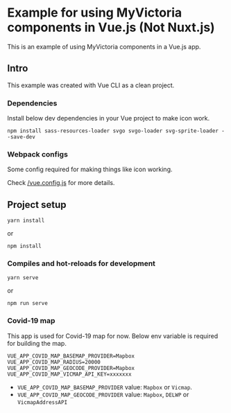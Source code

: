 # Example for using MyVictoria components in Vue.js (Not Nuxt.js)

This is an example of using MyVictoria components in a Vue.js app.

## Intro

This example was created with Vue CLI as a clean project.

### Dependencies

Install below dev dependencies in your Vue project to make icon work.

```
npm install sass-resources-loader svgo svgo-loader svg-sprite-loader --save-dev
```

### Webpack configs

Some config required for making things like icon working.

Check [/vue.config.js](/vue.config.js) for more details.

## Project setup
```
yarn install
```
or
```
npm install
```

### Compiles and hot-reloads for development
```
yarn serve
```
or
```
npm run serve
```

### Covid-19 map

This app is used for Covid-19 map for now. Below env variable is required for building the map.

```shell
VUE_APP_COVID_MAP_BASEMAP_PROVIDER=Mapbox
VUE_APP_COVID_MAP_RADIUS=20000
VUE_APP_COVID_MAP_GEOCODE_PROVIDER=Mapbox
VUE_APP_COVID_MAP_VICMAP_API_KEY=xxxxxxx
```

- `VUE_APP_COVID_MAP_BASEMAP_PROVIDER` value: `Mapbox` or `Vicmap`.
- `VUE_APP_COVID_MAP_GEOCODE_PROVIDER` value: `Mapbox`, `DELWP` or `VicmapAddressAPI`

